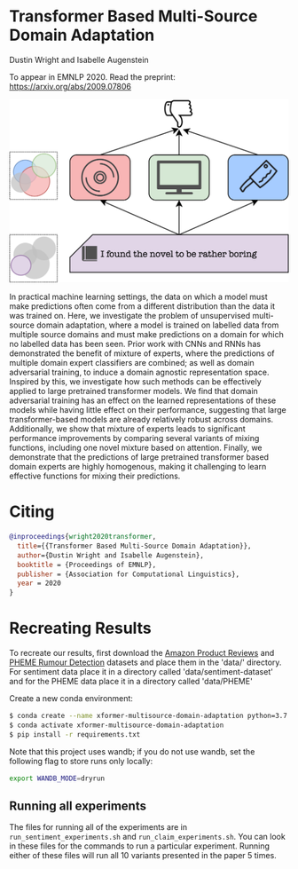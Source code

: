 # Transformer Based Multi-Source Domain Adaptation
Dustin Wright and Isabelle Augenstein

To appear in EMNLP 2020. Read the preprint: https://arxiv.org/abs/2009.07806

<p align="center">
  <img src="multisource-domain-adaptation.png" alt="PUC">
</p>

In practical machine learning settings, the data on which a model must make predictions often come from a different distribution than the data it was trained on. Here, we investigate the problem of unsupervised multi-source domain adaptation, where a model is trained on labelled data from multiple source domains and must make predictions on a domain for which no labelled data has been seen. Prior work with CNNs and RNNs has demonstrated the benefit of mixture of experts, where the predictions of multiple domain expert classifiers are combined; as well as domain adversarial training, to induce a domain agnostic representation space. Inspired by this, we investigate how such methods can be effectively applied to large pretrained transformer models. We find that domain adversarial training has an effect on the learned representations of these models while having little effect on their performance, suggesting that large transformer-based models are already relatively robust across domains. Additionally, we show that mixture of experts leads to significant performance improvements by comparing several variants of mixing functions, including one novel mixture based on attention. Finally, we demonstrate that the predictions of large pretrained transformer based domain experts are highly homogenous, making it challenging to learn effective functions for mixing their predictions.

# Citing

```bib
@inproceedings{wright2020transformer,
  title={{Transformer Based Multi-Source Domain Adaptation}},
  author={Dustin Wright and Isabelle Augenstein},
  booktitle = {Proceedings of EMNLP},
  publisher = {Association for Computational Linguistics},
  year = 2020
}
```

# Recreating Results

To recreate our results, first download the [Amazon Product Reviews](https://www.cs.jhu.edu/~mdredze/datasets/sentiment/) and [PHEME Rumour Detection](https://figshare.com/articles/PHEME_dataset_for_Rumour_Detection_and_Veracity_Classification/6392078) datasets and place them in the 'data/' directory. For sentiment data place it in a directory called 'data/sentiment-dataset' and for the PHEME data place it in a directory called 'data/PHEME'

Create a new conda environment:

```bash
$ conda create --name xformer-multisource-domain-adaptation python=3.7
$ conda activate xformer-multisource-domain-adaptation
$ pip install -r requirements.txt
```

Note that this project uses wandb; if you do not use wandb, set the following flag to store runs only locally:

```bash
export WANDB_MODE=dryrun
```

## Running all experiments

The files for running all of the experiments are in `run_sentiment_experiments.sh` and `run_claim_experiments.sh`. You can look in these files for the commands to run a particular experiment. Running either of these files will run all 10 variants presented in the paper 5 times.
